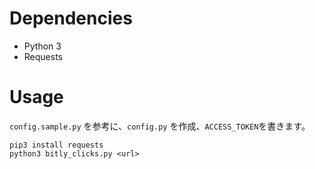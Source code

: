 # Dependencies

* Python 3
* Requests

# Usage

`config.sample.py` を参考に、`config.py` を作成、`ACCESS_TOKEN`を書きます。

```
pip3 install requests
python3 bitly_clicks.py <url>
```
